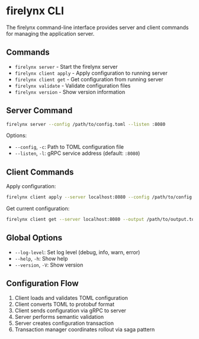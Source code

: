 # firelynx CLI

The firelynx command-line interface provides server and client commands for managing the application server.

## Commands

- `firelynx server` - Start the firelynx server
- `firelynx client apply` - Apply configuration to running server
- `firelynx client get` - Get configuration from running server
- `firelynx validate` - Validate configuration files
- `firelynx version` - Show version information

## Server Command

```bash
firelynx server --config /path/to/config.toml --listen :8080
```

Options:
- `--config`, `-c`: Path to TOML configuration file
- `--listen`, `-l`: gRPC service address (default: `:8080`)

## Client Commands

Apply configuration:
```bash
firelynx client apply --server localhost:8080 --config /path/to/config.toml
```

Get current configuration:
```bash
firelynx client get --server localhost:8080 --output /path/to/output.toml
```

## Global Options

- `--log-level`: Set log level (debug, info, warn, error)
- `--help`, `-h`: Show help
- `--version`, `-V`: Show version

## Configuration Flow

1. Client loads and validates TOML configuration
2. Client converts TOML to protobuf format
3. Client sends configuration via gRPC to server
4. Server performs semantic validation
5. Server creates configuration transaction
6. Transaction manager coordinates rollout via saga pattern